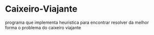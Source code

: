 # Caixeiro-Viajante
programa que implementa heuristica para encontrar resolver da melhor forma o problema do caixeiro viajante 
